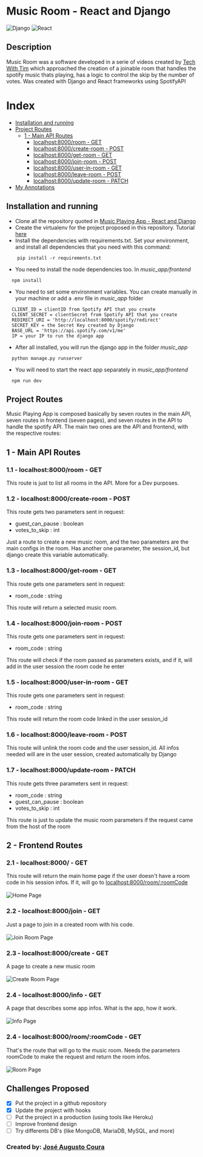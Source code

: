 # Music Room - React and Django
![Django](https://img.shields.io/badge/Django-092E20?style=for-the-badge&logo=django&logoColor=green)
![React](https://img.shields.io/badge/React-20232A?style=for-the-badge&logo=react&logoColor=61DAFB)

## Description
  Music Room was a software developed in a serie of videos created by [Tech With Tim](https://www.techwithtim.net/) which approached the creation of a joinable room that handles the spotify music thats playing, has a logic to control the skip by the number of votes. Was created with Django and React frameworks using SpotifyAPI


# Index

- [Installation and running](#installation-and-running)
- [Project Routes](#project-routes)
  - [1 - Main API Routes](#1---main-api-routes)
    - [localhost:8000/room - GET](#11---localhost8000room---get)
    - [localhost:8000/create-room - POST](#12---localhost8000create-room---post)
    - [localhost:8000/get-room - GET](#13---localhost8000get-room---get)
    - [localhost:8000/join-room - POST](#14---localhost8000join-room---post)
    - [localhost:8000/user-in-room - GET](#15---localhost8000user-in-room---get)
    - [localhost:8000/leave-room - POST](#16---localhost8000leave-room---post)
    - [localhost:8000/update-room - PATCH](#17---localhost8000update-room---patch)
- [My Annotations](https://github.com/joseaugusto0/Music-Playing-App---React-and-Django/tree/main/docs)


## Installation and running
-   Clone all the repository quoted in [Music Playing App - React and Django](https://github.com/joseaugusto0/Music-Playing-App---React-and-Django)
-   Create the virtualenv for the project proposed in this repository. Tutorial [here](https://www.freecodecamp.org/news/how-to-setup-virtual-environments-in-python/)
-   Install the dependencies with requirements.txt. Set your environment, and install all dependencies that you need with this command:
```
    pip install -r requirements.txt
```
-   You need to install the node dependencies too. In *music_app/frontend*
```
  npm install
```
-   You need to set some environment variables. You can create manually in your machine or add a .env file in *music_app* folder
```
  CLIENT_ID = clientID from Spotify API that you create
  CLIENT_SECRET = clientSecret from Spotify API that you create
  REDIRECT_URI = 'http://localhost:8000/spotify/redirect'
  SECRET_KEY = the Secret Key created by Django
  BASE_URL = 'https://api.spotify.com/v1/me'
  IP = your IP to run the django app
```
-   After all installed, you will run the django app in the folder *music_app*
```
  python manage.py runserver
```
-   You will need to start the react app separately in *music_app/frontend*
```
  npm run dev
```


## Project Routes
Music Playing App is composed basically by seven routes in the main API, seven routes in frontend (seven pages), and seven routes in the API to handle the spotify API. The main two ones are the API and frontend, with the respective routes:

## 1 - Main API Routes

### 1.1 - localhost:8000/room - GET
This route is just to list all rooms in the API. More for a Dev purposes.

### 1.2 - localhost:8000/create-room - POST
This route gets two parameters sent in request:
-   guest_can_pause : boolean
-   votes_to_skip : int

Just a route to create a new music room, and the two parameters are the main configs in the room. Has another one parameter, the session_id, but django create this variable automatically.

### 1.3 - localhost:8000/get-room - GET
This route gets one parameters sent in request:
-   room_code : string

This route will return a selected music room.

### 1.4 - localhost:8000/join-room - POST
This route gets one parameters sent in request:
-   room_code : string

This route will check if the room passed as parameters exists, and if it, will add in the user session the room code he enter

### 1.5 - localhost:8000/user-in-room - GET
This route gets one parameters sent in request:
-   room_code : string

This route will return the room code linked in the user session_id

### 1.6 - localhost:8000/leave-room - POST
This route will unlink the room code and the user session_id. All infos needed will are in the user session, created automatically by Django

### 1.7 - localhost:8000/update-room - PATCH
This route gets three parameters sent in request:
-   room_code : string
-   guest_can_pause : boolean
-   votes_to_skip : int

This route is just to update the music room parameters if the request came from the host of the room

## 2 - Frontend Routes

### 2.1 - localhost:8000/ - GET
This route will return the main home page if the user doesn't have a room code in his session infos. If it, will go to [localhost:8000/room/:roomCode](#24---localhost8000roomroomcode---get)<br></br>
![Home Page](/docs/images/HomePage.PNG)

### 2.2 - localhost:8000/join - GET
Just a page to join in a created room with his code.<br></br>
![Join Room Page](/docs/images/JoinRoom.PNG)

### 2.3 - localhost:8000/create - GET
A page to create a new music room<br></br>
![Create Room Page](/docs/images/CreateRoomPage.PNG)

### 2.4 - localhost:8000/info - GET
A page that describes some app infos. What is the app, how it work.<br></br>
![Info Page](/docs/images/InfoPage.PNG)

### 2.4 - localhost:8000/room/:roomCode - GET
That's the route that will go to the music room. Needs the parameters roomCode to make the request and return the room infos.<br></br>
![Room Page](/docs/images/RoomPage.PNG)

## Challenges Proposed

- [X] Put the project in a github repository
- [X] Update the project with hooks
- [ ] Put the project in a production (using tools like Heroku)
- [ ] Improve frontend design
- [ ] Try differents DB's (like MongoDB, MariaDB, MySQL, and more)

### Created by: [José Augusto Coura](https://github.com/joseaugusto0)
